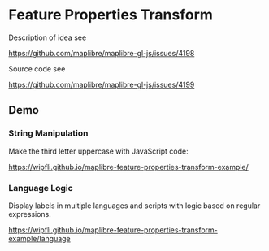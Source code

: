# Feature Properties Transform

Description of idea see

https://github.com/maplibre/maplibre-gl-js/issues/4198

Source code see

https://github.com/maplibre/maplibre-gl-js/issues/4199

## Demo

### String Manipulation

Make the third letter uppercase with JavaScript code:

https://wipfli.github.io/maplibre-feature-properties-transform-example/

### Language Logic

Display labels in multiple languages and scripts with logic based on regular expressions.

https://wipfli.github.io/maplibre-feature-properties-transform-example/language

